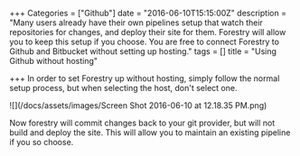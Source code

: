 +++
Categories = ["Github"]
date = "2016-06-10T15:15:00Z"
description = "Many users already have their own pipelines setup that watch their repositories for changes, and deploy their site for them. Forestry will allow you to keep this setup if you choose. You are free to connect Forestry to Github and Bitbucket without setting up hosting."
tags = []
title = "Using Github without hosting"

+++
In order to set Forestry up without hosting, simply follow the normal setup process, but when selecting the host, don't select one.

![](/docs/assets/images/Screen Shot 2016-06-10 at 12.18.35 PM.png)

Now forestry will commit changes back to your git provider, but will not build and deploy the site. This will allow you to maintain an existing pipeline if you so choose.
